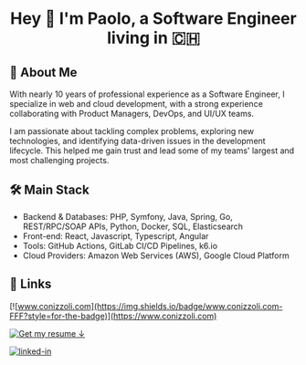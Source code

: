 <h1 align="center"> Hey 👋 I'm Paolo, a Software Engineer living in 🇨🇭<br/></h1> 

## 🚀 About Me

With nearly 10 years of professional experience as a Software Engineer, I specialize in web and cloud development, with a strong experience collaborating with Product Managers, DevOps, and UI/UX teams.

I am passionate about tackling complex problems, exploring new technologies, and identifying data-driven issues in the development lifecycle. This helped me gain trust and lead some of my teams' largest and most challenging projects.

## 🛠️ Main Stack
* Backend & Databases: PHP, Symfony, Java, Spring, Go, REST/RPC/SOAP APIs, Python, Docker, SQL, Elasticsearch
* Front-end: React, Javascript, Typescript, Angular
* Tools: GitHub Actions, GitLab CI/CD Pipelines, k6.io
* Cloud Providers: Amazon Web Services (AWS), Google Cloud Platform

## 🔗 Links
[![www.conizzoli.com](https://img.shields.io/badge/www.conizzoli.com-FFF?style=for-the-badge)](https://www.conizzoli.com)

[![Get my resume ↓](https://img.shields.io/badge/Get%20my%20resume%20↓-FFF?style=for-the-badge)](https://www.conizzoli.com/resume/view)

[![linked-in](https://img.shields.io/badge/Linked_In-0077B5?style=for-the-badge&logo=LinkedIn&logoColor=white)](https://www.linkedin.com/in/paolo-conizzoli)
